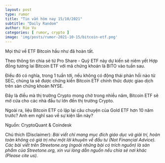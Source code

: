 ```yaml
---
layout: post
type: rumor
title: "Tin vắn hôm nay 15/10/2021"
subtitle: "Daily Random"
author: Rio Vu
categories: [ rumor, crypto ]
image: 'img/posts/rumor-2021-10-15/bitcoin-etf.png'
---
```


Mọi thứ về ETF Bitcoin hầu như đã hoàn tất.

Theo thông tin chia sẻ từ Pro Share - Quỹ ETF này dự kiến sẽ niêm yết Hợp đồng tương lai Bitcoin ETF với mã chứng khoán là BITO vào tuần sau.

Điều đó có nghĩa, trong 1 tuần tới, nếu không có động thái phản hồi nào từ SEC, chúng ta sẽ được chứng kiến Bitcoin ETF chính thức được giao dịch trên sàn chứng khoán NYSE.

Đây là điều mà thị trường Crypto mong chờ trong nhiều năm, Bitcoin ETF sẽ mở cửa cho các nhà đầu tư lớn đến thị trường Crypto.

Ngoài ra, liệu Bitcoin ETF có lặp lại câu chuyện của Gold ETF hơn 10 năm trước? Anh em nghĩ sao về sự kiện lần này?

Nguồn: CryptoQuant & Coindesk

Chú thích (Disclaimer):
*Bài viết chỉ mang mục đích giáo dục và giải trí, hoàn toàn không có giá trị như một lời khuyên về đầu tư (Not Financial Advice).*
*Các bài viết trên Streetone.org (ngoài những bài có trích nguồn) là sản phẩm của Streetone.org, xin vui lòng dẫn nguồn nếu chia sẻ nơi khác (Please cite us).*